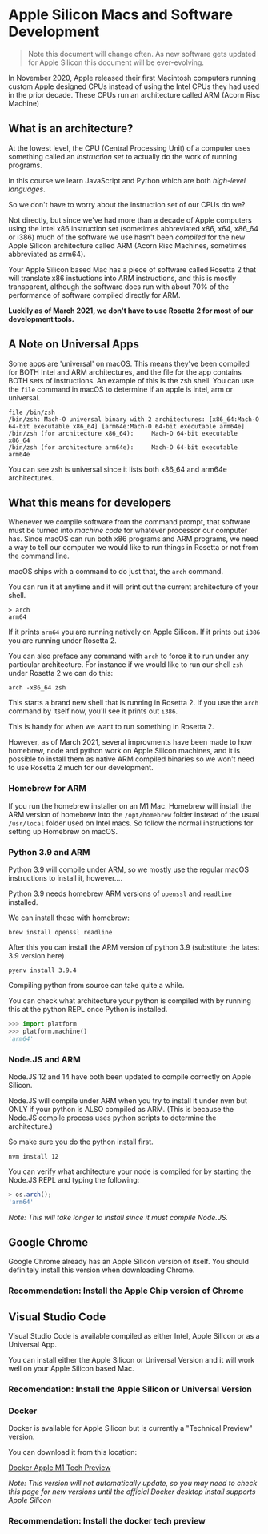 # Apple Silicon Macs and Software Development

> Note this document will change often. As new software gets updated for Apple
> Silicon this document will be ever-evolving.

In November 2020, Apple released their first Macintosh computers running
custom Apple designed CPUs instead of using the Intel CPUs they had used
in the prior decade. These CPUs run an architecture called ARM (Acorn Risc Machine)

## What is an architecture?

At the lowest level, the CPU (Central Processing Unit) of a computer uses something
called an _instruction set_ to actually do the work of running programs.

In this course we learn JavaScript and Python which are both _high-level languages_.

So we don't have to worry about the instruction set of our CPUs do we?

Not directly, but since we've had more than a decade of Apple computers using
the Intel x86 instruction set (sometimes abbreviated x86, x64, x86_64 or i386)
much of the software we use hasn't been _compiled_ for the new Apple Silicon
architecture called ARM (Acorn Risc Machines, sometimes abbreviated as arm64).

Your Apple Silicon based Mac has a piece of software called Rosetta 2 that will translate x86 instuctions into ARM instructions, and this is mostly transparent, although the software does run with about 70% of the performance of software compiled directly for ARM.

__Luckily as of March 2021, we don't have to use Rosetta 2 for most of our development tools.__

## A Note on Universal Apps

Some apps are 'universal' on macOS. This means they've been compiled for BOTH
Intel and ARM architectures, and the file for the app contains BOTH sets of
instructions. An example of this is the zsh shell. You can use the `file` command
in macOS to determine if an apple is intel, arm or universal.

```shell
file /bin/zsh
/bin/zsh: Mach-O universal binary with 2 architectures: [x86_64:Mach-O 64-bit executable x86_64] [arm64e:Mach-O 64-bit executable arm64e]
/bin/zsh (for architecture x86_64):     Mach-O 64-bit executable x86_64
/bin/zsh (for architecture arm64e):     Mach-O 64-bit executable arm64e
```

You can see zsh is universal since it lists both x86_64 and arm64e architectures.

## What this means for developers

Whenever we compile software from the command prompt, that software must be turned
into _machine code_ for whatever processor our computer has.  Since macOS can
run both x86 programs and ARM programs, we need a way to tell our computer
we would like to run things in Rosetta or not from the command line.

macOS ships with a command to do just that, the `arch` command.

You can run it at anytime and it will print out the current architecture of
your shell.

```shell
> arch
arm64
```

If it prints `arm64` you are running natively on Apple Silicon. If it prints out
`i386` you are running under Rosetta 2.

You can also preface any command with `arch` to force it to run under any particular
architecture. For instance if we would like to run our shell `zsh` under Rosetta
2 we can do this:

```shell
arch -x86_64 zsh
```

This starts a brand new shell that is running in Rosetta 2. If you use the `arch` 
command by itself now, you'll see it prints out `i386`.

This is handy for when we want to run something in Rosetta 2.

However, as of March 2021, several improvments have been made to how homebrew, node and python work on Apple Silicon machines, and it is possible to install them as
native ARM compiled binaries so we won't need to use Rosetta 2 much for our
development.

### Homebrew for ARM

If you run the homebrew installer on an M1 Mac. Homebrew will install the ARM version of homebrew into the `/opt/homebrew` folder instead of the usual `/usr/local` folder used on Intel macs.  So follow the normal instructions for setting
up Homebrew on macOS.

### Python 3.9 and ARM

Python 3.9 will compile under ARM, so we mostly use the regular macOS instructions
to install it, however....

Python 3.9 needs homebrew ARM versions of `openssl` and `readline` installed.

We can install these with homebrew:

```shell
brew install openssl readline
```

After this you can install the ARM version of python 3.9 (substitute the latest 3.9 version here)

```shell
pyenv install 3.9.4
```

Compiling python from source can take quite a while.

You can check what architecture your python is compiled with by running
this at the python REPL once Python is installed.

```python
>>> import platform
>>> platform.machine()
'arm64'
```

### Node.JS and ARM

Node.JS 12 and 14 have both been updated to compile correctly on Apple Silicon.

Node.JS will compile under ARM when you try to install it under nvm but
ONLY if your python is ALSO compiled as ARM. (This is because the Node.JS compile process uses python scripts to determine the architecture.)

So make sure you do the python install first.

```nvm install 12```

You can verify what architecture your node is compiled for by starting the Node.JS REPL and typing the following:

```js
> os.arch();
'arm64'
```

*Note: This will take longer to install since it must compile Node.JS.*

## Google Chrome

Google Chrome already has an Apple Silicon version of itself. You should definitely
install this version when downloading Chrome.

### __Recommendation:__ Install the Apple Chip version of Chrome

## Visual Studio Code

Visual Studio Code is available compiled as either Intel, Apple Silicon or as a Universal App.

You can install either the Apple Silicon or Universal Version and it will work well
on your Apple Silicon based Mac.

### __Recomendation:__ Install the Apple Silicon or Universal Version

### Docker

Docker is available for Apple Silicon but is currently a "Technical Preview" version.

You can download it from this location:

[Docker Apple M1 Tech Preview](https://docs.docker.com/docker-for-mac/apple-m1/)

*Note: This version will not automatically update, so you may need to check
this page for new versions until the official Docker desktop install supports 
Apple Silicon*

### __Recommendation:__ Install the docker tech preview
